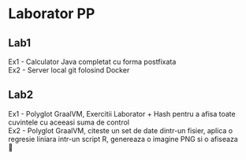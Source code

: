 # Laborator PP

## Lab1
Ex1 - Calculator Java completat cu forma postfixata<br>
Ex2 - Server local git folosind Docker<br>

## Lab2
Ex1 - Polyglot GraalVM, Exercitii Laborator + Hash pentru a afisa toate
cuvintele cu aceeasi suma de control<br>
Ex2 - Polyglot GraalVM, citeste un set de date dintr-un fisier, aplica o regresie liniara intr-un script R, genereaza o imagine PNG si o afiseaza<br>  
